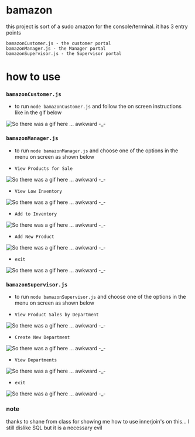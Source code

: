 # bamazon
this project is sort of a sudo amazon for the console/terminal. it has 3 entry points
```
bamazonCustomer.js - the customer portal
bamazonManager.js - the Manager portal
bamazonSupervisor.js - the Supervisor portal
```
# how to use
### `bamazonCustomer.js`
- to run `node bamazonCustomer.js` and follow the on screen instructions like in the gif below

![So there was a gif here ... awkward -_-](https://i.imgur.com/mSdH1Jm.gif)

### `bamazonManager.js`
- to run `node bamazonManager.js` and choose one of the options in the menu on screen as shown below

- `View Products for Sale`

![So there was a gif here ... awkward -_-](https://i.imgur.com/zseCuaR.gif)
- `View Low Inventory`

![So there was a gif here ... awkward -_-](https://i.imgur.com/JGoArVj.gif)
- `Add to Inventory`

![So there was a gif here ... awkward -_-](https://i.imgur.com/XKh1ju4.gif)
- `Add New Product`

![So there was a gif here ... awkward -_-](https://i.imgur.com/iLuL3ml.gif)
- `exit`

![So there was a gif here ... awkward -_-](https://i.imgur.com/fsmAChj.gif)

### `bamazonSupervisor.js`
- to run `node bamazonSupervisor.js` and choose one of the options in the menu on screen as shown below

- `View Product Sales by Department`

![So there was a gif here ... awkward -_-](https://i.imgur.com/8QZBrwA.gif)
- `Create New Department`

![So there was a gif here ... awkward -_-](https://i.imgur.com/f1iCSVE.gif)
- `View Departments`

![So there was a gif here ... awkward -_-](https://i.imgur.com/H7PkeAB.gif)
- `exit`

![So there was a gif here ... awkward -_-](https://i.imgur.com/TNc5z0s.gif)

### note
thanks to shane from class for showing me how to use innerjoin's on this...  I still dislike SQL but it is a necessary evil
